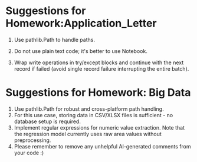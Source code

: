 # Suggestions for Homework:Application_Letter

1. Use pathlib.Path to handle paths.

2. Do not use plain text code; it's better to use Notebook.

3. Wrap write operations in try/except blocks and continue with the next record if failed (avoid single record failure interrupting the entire batch).

# Suggestions for Homework: Big Data

1. Use pathlib.Path for robust and cross-platform path handling.
2. For this use case, storing data in CSV/XLSX files is sufficient - no database setup is required.
3. Implement regular expressions for numeric value extraction. Note that the regression model currently uses raw area values without preprocessing.
4. Please remember to remove any unhelpful AI-generated comments from your code :)
